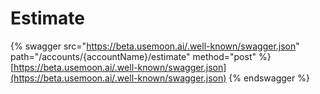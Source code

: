 # Estimate

{% swagger src="https://beta.usemoon.ai/.well-known/swagger.json" path="/accounts/{accountName}/estimate" method="post" %}
[https://beta.usemoon.ai/.well-known/swagger.json](https://beta.usemoon.ai/.well-known/swagger.json)
{% endswagger %}
